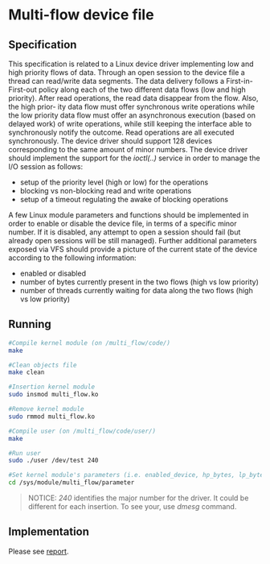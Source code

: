 # Multi-flow device file

## Specification

This specification is related to a Linux device driver implementing low and
high priority flows of data. Through an open session to the device file a thread
can read/write data segments. The data delivery follows a First-in-First-out
policy along each of the two different data flows (low and high priority). After
read operations, the read data disappear from the flow. Also, the high prior-
ity data flow must offer synchronous write operations while the low priority
data flow must offer an asynchronous execution (based on delayed work)
of write operations, while still keeping the interface able to synchronously
notify the outcome. Read operations are all executed synchronously. The
device driver should support 128 devices corresponding to the same amount
of minor numbers.
The device driver should implement the support for the _ioctl(..)_ service
in order to manage the I/O session as follows:

* setup of the priority level (high or low) for the operations
* blocking vs non-blocking read and write operations
* setup of a timeout regulating the awake of blocking operations

A few Linux module parameters and functions should be implemented in
order to enable or disable the device file, in terms of a specific minor number.
If it is disabled, any attempt to open a session should fail (but already open
sessions will be still managed). Further additional parameters exposed via
VFS should provide a picture of the current state of the device according to
the following information:

* enabled or disabled
* number of bytes currently present in the two flows (high vs low priority)
* number of threads currently waiting for data along the two flows (high vs low priority)

## Running

```bash
#Compile kernel module (on /multi_flow/code/)
make

#Clean objects file
make clean

#Insertion kernel module
sudo insmod multi_flow.ko

#Remove kernel module
sudo rmmod multi_flow.ko

#Compile user (on /multi_flow/code/user/)
make

#Run user 
sudo ./user /dev/test 240

#Set kernel module's parameters (i.e. enabled_device, hp_bytes, lp_bytes, hp_threads, lp_threads)
cd /sys/module/multi_flow/parameter
```

>NOTICE: _240_ identifies the major number for the driver. It could be different for each insertion. To see your, use _dmesg_ command.  

## Implementation

Please see [report](https://github.com/matt-merman/linux_device_driver/blob/main/documentation/report/report.pdf).

